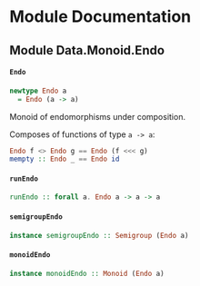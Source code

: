 # Module Documentation

## Module Data.Monoid.Endo

#### `Endo`

``` purescript
newtype Endo a
  = Endo (a -> a)
```

Monoid of endomorphisms under composition.

Composes of functions of type `a -> a`:
``` purescript
Endo f <> Endo g == Endo (f <<< g)
mempty :: Endo _ == Endo id
```

#### `runEndo`

``` purescript
runEndo :: forall a. Endo a -> a -> a
```


#### `semigroupEndo`

``` purescript
instance semigroupEndo :: Semigroup (Endo a)
```


#### `monoidEndo`

``` purescript
instance monoidEndo :: Monoid (Endo a)
```




